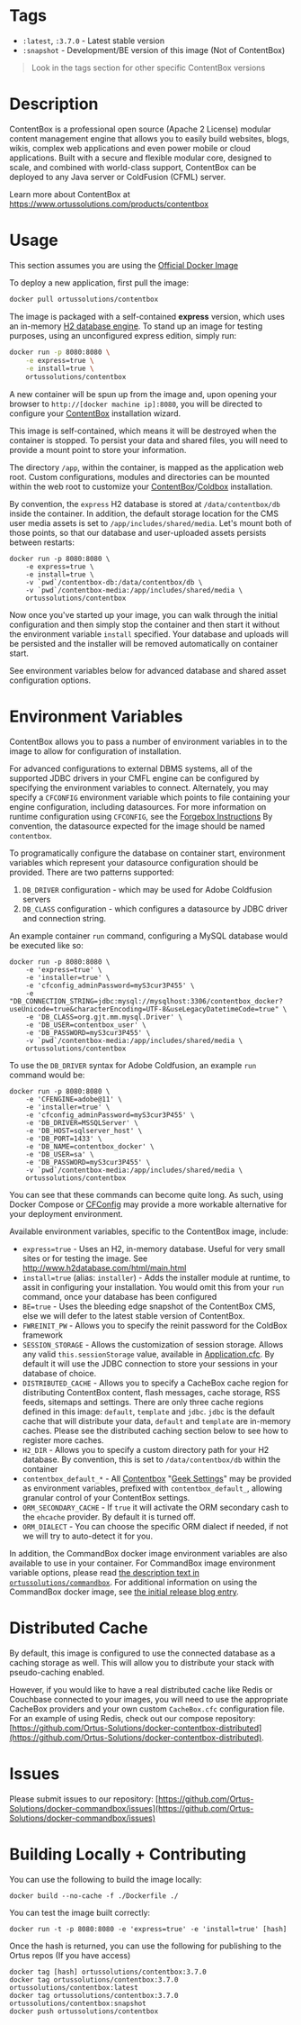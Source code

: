 Tags
======

* `:latest`, `:3.7.0` - Latest stable version
* `:snapshot` - Development/BE version of this image (Not of ContentBox)

> Look in the tags section for other specific ContentBox versions

Description 
================

ContentBox is a professional open source (Apache 2 License) modular content management engine that allows you to easily build websites, blogs, wikis, complex web applications and even power mobile or cloud applications. Built with a secure and flexible modular core, designed to scale, and combined with world-class support, ContentBox can be deployed to any Java server or ColdFusion (CFML) server.

Learn more about ContentBox at https://www.ortussolutions.com/products/contentbox



Usage
================

This section assumes you are using the [Official Docker Image](https://hub.docker.com/r/ortussolutions/contentbox/)


To deploy a new application, first pull the image:

```bash
docker pull ortussolutions/contentbox
```

The image is packaged with a self-contained **express** version, which uses an in-memory [H2 database engine](http://www.h2database.com/html/main.html).  To stand up an image for testing purposes, using an unconfigured express edition, simply run:

```bash
docker run -p 8080:8080 \
	-e express=true \
	-e install=true \
	ortussolutions/contentbox
```


A new container will be spun up from the image and, upon opening your browser to `http://[docker machine ip]:8080`, you will be directed to configure your [ContentBox](https://www.ortussolutions.com/products/contentbox) installation wizard.

This image is self-contained, which means it will be destroyed when the container is stopped.  To persist your data and shared files, you will need to provide a mount point to store your information.

The directory `/app`, within the container, is mapped as the application web root.  Custom configurations, modules and directories can be mounted within the web root to customize your [ContentBox](https://www.ortussolutions.com/products/contentbox)/[Coldbox](https://www.ortussolutions.com/products/coldbox) installation.

By convention, the `express` H2 database is stored at `/data/contentbox/db` inside the container.  In addition, the default storage location for the CMS user media assets is set to `/app/includes/shared/media`.   Let's mount both of those points, so that our database and user-uploaded assets persists between restarts:


```
docker run -p 8080:8080 \
	-e express=true \
	-e install=true \
	-v `pwd`/contentbox-db:/data/contentbox/db \
	-v `pwd`/contentbox-media:/app/includes/shared/media \
	ortussolutions/contentbox
```


Now once you've started up your image, you can walk through the initial configuration and then simply stop the container and then start it without the environment variable `install` specified.   Your database and uploads will be persisted and the installer will be removed automatically on container start.

See environment variables below for advanced database and shared asset configuration options.

Environment Variables
=====================

ContentBox allows you to pass a number of environment variables in to the image to allow for configuration of installation.

For advanced configurations to external DBMS systems, all of the supported JDBC drivers in your CMFL engine can be configured by specifying the environment variables to connect.  Alternately, you may specify a `CFCONFIG` environment variable which points to file containing your engine configuration, including datasources.  For more information on runtime configuration using `CFCONFIG`, see the [Forgebox Instructions](https://www.forgebox.io/view/commandbox-cfconfig)  By convention, the datasource expected for the image should be named `contentbox`.

To programatically configure the database on container start, environment variables which represent your datasource configuration should be provided.  There are two patterns supported:

1.  `DB_DRIVER` configuration - which may be used for Adobe Coldfusion servers
2.  `DB_CLASS` configuration - which configures a datasource by JDBC driver and connection string.

An example container `run` command, configuring a MySQL database would be executed like so:


```
docker run -p 8080:8080 \
	-e 'express=true' \
	-e 'installer=true' \
	-e 'cfconfig_adminPassword=myS3cur3P455' \
	-e "DB_CONNECTION_STRING=jdbc:mysql://mysqlhost:3306/contentbox_docker?useUnicode=true&characterEncoding=UTF-8&useLegacyDatetimeCode=true" \
	-e 'DB_CLASS=org.gjt.mm.mysql.Driver' \
	-e 'DB_USER=contentbox_user' \
	-e 'DB_PASSWORD=myS3cur3P455' \
	-v `pwd`/contentbox-media:/app/includes/shared/media \
	ortussolutions/contentbox
```


To use the `DB_DRIVER` syntax for Adobe Coldfusion, an example `run` command would be:


```
docker run -p 8080:8080 \
	-e 'CFENGINE=adobe@11' \
	-e 'installer=true' \
	-e 'cfconfig_adminPassword=myS3cur3P455' \
	-e 'DB_DRIVER=MSSQLServer' \
	-e 'DB_HOST=sqlserver_host' \
	-e 'DB_PORT=1433' \
	-e 'DB_NAME=contentbox_docker' \
	-e 'DB_USER=sa' \
	-e 'DB_PASSWORD=myS3cur3P455' \
	-v `pwd`/contentbox-media:/app/includes/shared/media \
	ortussolutions/contentbox
```

You can see that these commands can become quite long.  As such, using Docker Compose or [CFConfig](https://www.gitbook.com/book/ortus/cfconfig-documentation/details) may provide a more workable alternative for your deployment environment.

Available environment variables, specific to the ContentBox image, include:

* `express=true` - Uses an H2, in-memory database.  Useful for very small sites or for testing the image. See http://www.h2database.com/html/main.html
* `install=true` (alias: `installer`) - Adds the installer module at runtime, to assit in configuring your installation.  You would omit this from your `run` command, once your database has been configured
* `BE=true` - Uses the bleeding edge snapshot of the ContentBox CMS, else we will defer to the latest stable version of ContentBox.
* `FWREINIT_PW` - Allows you to specify the reinit password for the ColdBox framework
* `SESSION_STORAGE` - Allows the customization of session storage.  Allows any valid `this.sessionStorage` value, available in [Application.cfc](http://docs.lucee.org/reference/tags/application.html).  By default it will use the JDBC connection to store your sessions in your database of choice.
* `DISTRIBUTED_CACHE` - Allows you to specify a CacheBox cache region for distributing ContentBox content, flash messages, cache storage, RSS feeds, sitemaps and settings.  There are only three cache regions defined in this image: `default`, `template` and `jdbc`.  `jdbc` is the default cache that will distribute your data, `default` and `template` are in-memory caches.  Please see the distributed caching section below to see how to register more caches.
* `H2_DIR` - Allows you to specify a custom directory path for your H2 database.  By convention, this is set to `/data/contentbox/db` within the container
* `contentbox_default_*` - All [Contentbox](https://www.ortussolutions.com/products/contentbox) "[Geek Settings](https://contentbox.ortusbooks.com/content/using/system/settings.html)" may be provided as environment variables, prefixed with `contentbox_default_`, allowing granular control of your ContentBox settings.  
* `ORM_SECONDARY_CACHE` - If `true` it will activate the ORM secondary cash to the `ehcache` provider.  By default it is turned off.
* `ORM_DIALECT` - You can choose the specific ORM dialect if needed, if not we will try to auto-detect it for you.

In addition, the CommandBox docker image environment variables are also available to use in your container.  For CommandBox image environment variable options, please read [the description text in `ortussolutions/commandbox`](https://hub.docker.com/r/ortussolutions/commandbox/). For additional information on using the CommandBox docker image, see [the initial release blog entry](https://www.ortussolutions.com/blog/commandbox-docker-image-360-released). 


Distributed Cache
================

By default, this image is configured to use the connected database as a caching storage as well.  This will allow you to distribute your stack with pseudo-caching enabled.  

However, if you would like to have a real distributed cache like Redis or Couchbase connected to your images, you will need to use the appropriate CacheBox providers and your own custom `CacheBox.cfc` configuration file.  For an example of using Redis, check out our compose repository: [https://github.com/Ortus-Solutions/docker-contentbox-distributed](https://github.com/Ortus-Solutions/docker-contentbox-distributed).

Issues
================

Please submit issues to our repository: [https://github.com/Ortus-Solutions/docker-commandbox/issues](https://github.com/Ortus-Solutions/docker-commandbox/issues)

Building Locally + Contributing
===============================

You can use the following to build the image locally:

```
docker build --no-cache -f ./Dockerfile ./
```

You can test the image built correctly:

```
docker run -t -p 8080:8080 -e 'express=true' -e 'install=true' [hash]
```

Once the hash is returned, you can use the following for publishing to the Ortus repos (If you have access)

```
docker tag [hash] ortussolutions/contentbox:3.7.0
docker tag ortussolutions/contentbox:3.7.0 ortussolutions/contentbox:latest
docker tag ortussolutions/contentbox:3.7.0 ortussolutions/contentbox:snapshot
docker push ortussolutions/contentbox
```

